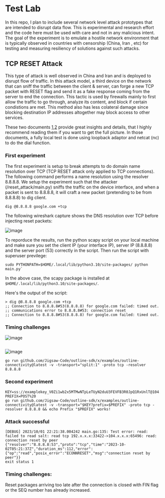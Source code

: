 # Test Lab
In this repo, I plan to include several network level attack prototypes that are intended to disrupt data flow. This is experimental and research effort and the code here must be used with care and not in any malicious intent. The goal of the experiment is to emulate a hostile network environment that is typically observed in countries with censorship (China, Iran , etc) for testing and measuring resiliency of solutions against such attacks.

## TCP RESET Attack

This type of attack is well observed in China and Iran and is deployed to disrupt flow of traffic. In this attack model, a third device on the network that can sniff the traffic between the client & server, can forge a new TCP packet with RESET flag and send it as a fake response coming from the server to end the connection. This tactic is used by firewalls mainly to first allow the traffic to go through, analyze its content, and block if certain condistions are met. This method also has less colateral damage since blocking destination IP addresses altogether may block access to other services. 

These two documents [1](https://robertheaton.com/2020/04/27/how-does-a-tcp-reset-attack-work/),[2](https://squidarth.com/article/networking/2020/05/03/tcp-resets.html) provide great insights and details, that I highly recommend reading them if you want to get the full picture. In those documents, a fully local test is done using loopback adaptor and netcat (nc) to do the dial function. 

### First experiment

The first experiment is setup to break attempts to do domain name resolution over TCP (TCP RESET attack only applied to TCP connections). The following command performs a name resolution using the resolver 8.8.8.8. We setup the experiment such that the attacker (/reset_attack/main.py) sniffs the traffic on the device interface, and when a packet is sent to 8.8.8.8, it will craft a new packet (pretending to be from 8.8.8.8) to dig client.  

```
dig @8.8.8.8 google.com +tcp
```

The following wireshark capture shows the DNS resolution over TCP before injecting reset packets:

![image](https://github.com/amircybersec/testlab/assets/117060873/3da686e6-0ed0-422c-88d4-f7566d7e187a)

To reporduce the results, run the python scapy script on your local machine and make sure you set the client IP (your interface IP), server IP (8.8.8.8) and the server port (53) correctly in the script. Then run the script with superuser previlege:

```
sudo PYTHONPATH=$HOME/.local/lib/python3.10/site-packages/ python main.py`
```
In the above case, the scapy package is installed at `$HOME/.local/lib/python3.10/site-packages/`. 

Here's the output of the script:

```
> dig @8.8.8.8 google.com +tcp
;; Connection to 8.8.8.8#53(8.8.8.8) for google.com failed: timed out.
;; communications error to 8.8.8.8#53: connection reset
;; Connection to 8.8.8.8#53(8.8.8.8) for google.com failed: timed out.
```

### Timing challenges

![image](https://github.com/amircybersec/testlab/assets/117060873/a432995f-96b0-4d2e-b59f-9e28547fc2e4)


```

```

![image](https://github.com/amircybersec/testlab/assets/117060873/4e55068d-98d7-43f1-9968-dfa4318cc593)


```
go run github.com/Jigsaw-Code/outline-sdk/x/examples/outline-connectivity@latest -v -transport="split:1" -proto tcp -resolver 8.8.8.8
```

### Second experiment
```
KEY=ss://examplekey_V0Zi1wb2x5MTMwNTpLeTUyN2duU3FEVFB3R0JpQ1RxUnlT@104.x.x.x:65496/
PREFIX=POST%20
go run github.com/Jigsaw-Code/outline-sdk/x/examples/outline-connectivity@latest -v -transport="$KEY?prefix=$PREFIX" -proto tcp -resolver 8.8.8.8 && echo Prefix "$PREFIX" works!
```

### Attack successful
```
[DEBUG] 2023/10/01 22:21:38.004242 main.go:135: Test error: read: failed to read salt: read tcp 192.x.x.x:33422->104.x.x.x:65496: read: connection reset by peer
{"resolver":"8.8.8.8:53","proto":"tcp","time":"2023-10-02T05:21:37Z","duration_ms":112,"error":{"op":"read","posix_error":"ECONNRESET","msg":"connection reset by peer"}}
exit status 1
```

### Timing challenges:

Reset packages arriving too late after the connection is closed with FIN flag or the SEQ number has already increased. 

